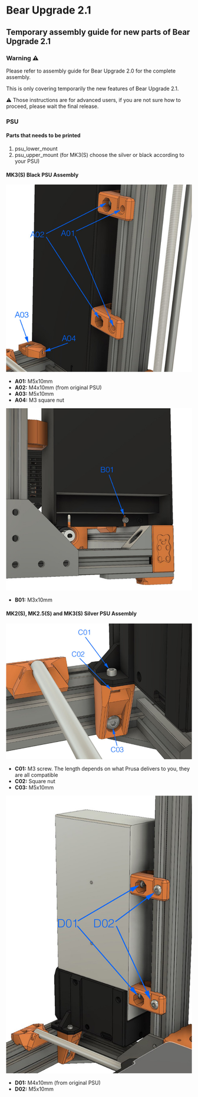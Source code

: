 # Bear Upgrade 2.1

## Temporary assembly guide for new parts of Bear Upgrade 2.1


### Warning :warning:

Please refer to assembly guide for Bear Upgrade 2.0 for the complete assembly.

This is only covering temporarily the new features of Bear Upgrade 2.1.

:warning: Those instructions are for advanced users, if you are not sure how to proceed, please wait the final release.


### PSU

#### Parts that needs to be printed

  1. psu_lower_mount
  1. psu_upper_mount (for MK3(S) choose the silver or black according to your PSU)


#### MK3(S) Black PSU Assembly

![Black Psu 01](img_assembly_guide/psu_mk3_black_01.jpg)
* **A01:** M5x10mm
* **A02:** M4x10mm (from original PSU)
* **A03:** M5x10mm
* **A04:** M3 square nut

![Black Psu 02](img_assembly_guide/psu_mk3_black_02.jpg)
* **B01:** M3x10mm


#### MK2(S), MK2.5(S) and MK3(S) Silver PSU Assembly

![Silver Psu 01](img_assembly_guide/psu_mk3_silver_01.jpg)
* **C01:** M3 screw. The length depends on what Prusa delivers to you, they are all compatible
* **C02:** Square nut
* **C03:** M5x10mm

![Silver Psu 02](img_assembly_guide/psu_mk3_silver_02.jpg)
* **D01:** M4x10mm (from original PSU)
* **D02:** M5x10mm
